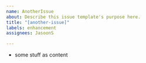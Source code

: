 ```yaml
---
name: AnotherIssue
about: Describe this issue template's purpose here.
title: "[another-issue]"
labels: enhancement
assignees: JasoonS

---
```


* some stuff as content
